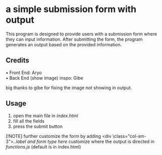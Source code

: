 # a simple submission form with output

This program is designed to provide users with a submission form where they can input information. After submitting the form, the program generates an output based on the provided information.

## Credits

• Front End: Aryo  
• Back End (show image) inspo: Gibe

big thanks to gibe for fixing the image not showing in output.

## Usage

1. open the main file in *index.html*
2. fill all the fields
3. press the submit button

[!NOTE]
further customize the form by adding <div \class="col-sm-3">*..label and form type here*</div>
customize where the output is directed in *functions.js* (default is in index.html)
